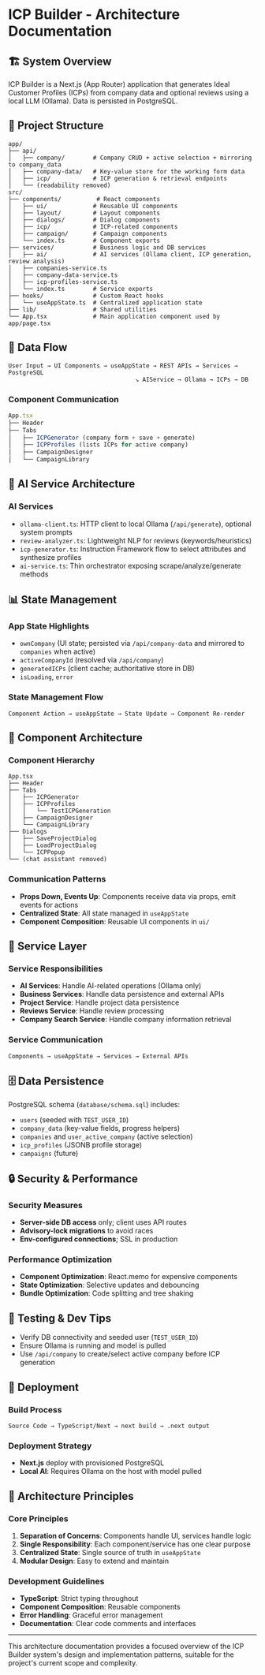 # ICP Builder - Architecture Documentation

## 🏗️ System Overview

ICP Builder is a Next.js (App Router) application that generates Ideal Customer Profiles (ICPs) from company data and optional reviews using a local LLM (Ollama). Data is persisted in PostgreSQL.

## 📁 Project Structure

```text
app/
├── api/
│   ├── company/        # Company CRUD + active selection + mirroring to company_data
│   ├── company-data/   # Key-value store for the working form data
│   ├── icp/            # ICP generation & retrieval endpoints
│   └── (readability removed)
src/
├── components/          # React components
│   ├── ui/             # Reusable UI components
│   ├── layout/         # Layout components
│   ├── dialogs/        # Dialog components
│   ├── icp/            # ICP-related components
│   ├── campaign/       # Campaign components
│   └── index.ts        # Component exports
├── services/           # Business logic and DB services
│   ├── ai/             # AI services (Ollama client, ICP generation, review analysis)
│   ├── companies-service.ts
│   ├── company-data-service.ts
│   ├── icp-profiles-service.ts
│   └── index.ts        # Service exports
├── hooks/              # Custom React hooks
│   └── useAppState.ts  # Centralized application state
├── lib/                # Shared utilities
└── App.tsx             # Main application component used by app/page.tsx
```

## 🔄 Data Flow

```text
User Input → UI Components → useAppState → REST APIs → Services → PostgreSQL
                                    ↘︎ AIService → Ollama → ICPs → DB
```

### Component Communication

```typescript
App.tsx
├── Header
├── Tabs
│   ├── ICPGenerator (company form + save + generate)
│   ├── ICPProfiles (lists ICPs for active company)
│   ├── CampaignDesigner
│   └── CampaignLibrary
```

## 🧠 AI Service Architecture

### AI Services

- `ollama-client.ts`: HTTP client to local Ollama (`/api/generate`), optional system prompts
- `review-analyzer.ts`: Lightweight NLP for reviews (keywords/heuristics)
- `icp-generator.ts`: Instruction Framework flow to select attributes and synthesize profiles
- `ai-service.ts`: Thin orchestrator exposing scrape/analyze/generate methods

## 📊 State Management

### App State Highlights

- `ownCompany` (UI state; persisted via `/api/company-data` and mirrored to `companies` when active)
- `activeCompanyId` (resolved via `/api/company`)
- `generatedICPs` (client cache; authoritative store in DB)
- `isLoading`, `error`

### State Management Flow

```text
Component Action → useAppState → State Update → Component Re-render
```

## 🎨 Component Architecture

### Component Hierarchy

```text
App.tsx
├── Header
├── Tabs
│   ├── ICPGenerator
│   ├── ICPProfiles
│   │   └── TestICPGeneration
│   ├── CampaignDesigner
│   └── CampaignLibrary
├── Dialogs
│   ├── SaveProjectDialog
│   ├── LoadProjectDialog
│   └── ICPPopup
└── (chat assistant removed)
```

### Communication Patterns

- **Props Down, Events Up**: Components receive data via props, emit events for actions
- **Centralized State**: All state managed in `useAppState`
- **Component Composition**: Reusable UI components in `ui/`

## 🔧 Service Layer

### Service Responsibilities

- **AI Services**: Handle AI-related operations (Ollama only)
- **Business Services**: Handle data persistence and external APIs
- **Project Service**: Handle project data persistence
- **Reviews Service**: Handle review processing
- **Company Search Service**: Handle company information retrieval

### Service Communication

```text
Components → useAppState → Services → External APIs
```

## 🗄️ Data Persistence

PostgreSQL schema (`database/schema.sql`) includes:

- `users` (seeded with `TEST_USER_ID`)
- `company_data` (key-value fields, progress helpers)
- `companies` and `user_active_company` (active selection)
- `icp_profiles` (JSONB profile storage)
- `campaigns` (future)

## 🔒 Security & Performance

### Security Measures

- **Server-side DB access** only; client uses API routes
- **Advisory-lock migrations** to avoid races
- **Env-configured connections**; SSL in production

### Performance Optimization

- **Component Optimization**: React.memo for expensive components
- **State Optimization**: Selective updates and debouncing
- **Bundle Optimization**: Code splitting and tree shaking

## 🧪 Testing & Dev Tips

- Verify DB connectivity and seeded user (`TEST_USER_ID`)
- Ensure Ollama is running and model is pulled
- Use `/api/company` to create/select active company before ICP generation

## 🔄 Deployment

### Build Process

```text
Source Code → TypeScript/Next → next build → .next output
```

### Deployment Strategy

- **Next.js** deploy with provisioned PostgreSQL
- **Local AI**: Requires Ollama on the host with model pulled

## 🎯 Architecture Principles

### Core Principles

1. **Separation of Concerns**: Components handle UI, services handle logic
2. **Single Responsibility**: Each component/service has one clear purpose
3. **Centralized State**: Single source of truth in `useAppState`
4. **Modular Design**: Easy to extend and maintain

### Development Guidelines

- **TypeScript**: Strict typing throughout
- **Component Composition**: Reusable components
- **Error Handling**: Graceful error management
- **Documentation**: Clear code comments and interfaces

---

This architecture documentation provides a focused overview of the ICP Builder system's design and implementation patterns, suitable for the project's current scope and complexity.

